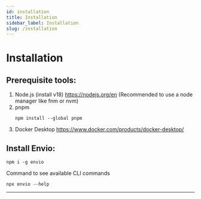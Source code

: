 ```yaml
---
id: installation
title: Installation
sidebar_label: Installation
slug: /installation
---
```




# Installation

## Prerequisite tools:
1. Node.js (install v18) https://nodejs.org/en
   (Recommended to use a node manager like fnm or nvm)
2. pnpm
   ```
   npm install --global pnpm
   ```
3. Docker Desktop https://www.docker.com/products/docker-desktop/

## Install Envio:
```
npm i -g envio
```


Command to see available CLI commands
```
npx envio --help
```

---